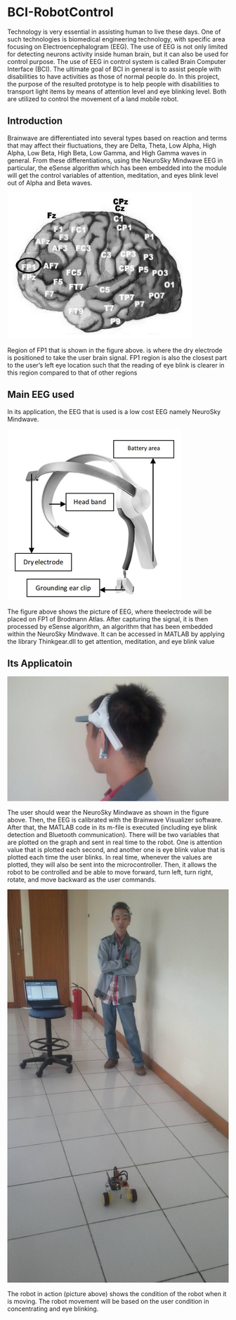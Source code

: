 # BCI-RobotControl

Technology is very essential in assisting human to live these days. One of such technologies is biomedical engineering technology, with specific area focusing on Electroencephalogram (EEG). The use of EEG is not only limited for detecting neurons activity inside human brain, but it can also be used for control purpose. The use of EEG in control system is called Brain Computer Interface (BCI). The ultimate goal of BCI in general is to assist people with disabilities to have activities as those of normal people do. In this project, the purpose of the resulted prototype is to help people with disabilities to transport light items by means of attention level and eye blinking level. Both are utilized to
control the movement of a land mobile robot.

## Introduction

Brainwave are differentiated into several types based on reaction and terms that may affect their fluctuations, they are Delta, Theta, Low Alpha, High Alpha, Low Beta, High Beta, Low Gamma, and High Gamma waves in general. From these differentiations, using the NeuroSky Mindwave EEG in particular, the eSense algorithm which has been embedded into the module will get the control variables of attention, meditation, and eyes blink level out of Alpha and Beta waves. 

![alt image](FP1.jpg "FP1 Location")

Region of FP1 that is shown in the figure above. is where the dry electrode is positioned to take the user brain signal. FP1 region is also the closest part to the user’s left eye location such that the reading of eye blink is clearer in this region compared to that of other regions

## Main EEG used

In its application, the EEG that is used is a low cost EEG namely NeuroSky Mindwave.

![alt image](UsedEEG.jpg "NeuroSky_Mindwave")

The figure above shows the picture of EEG, where theelectrode will be placed on FP1 of Brodmann Atlas. After capturing the signal, it is then processed by eSense algorithm, an algorithm that has been embedded within the NeuroSky Mindwave. It can
be accessed in MATLAB by applying the library Thinkgear.dll to get attention, meditation, and eye blink value

## Its Applicatoin

![alt image](218406.jpg "A User wearing the equipment")

The user should wear the NeuroSky Mindwave as shown in the figure above. Then, the EEG is calibrated with the Brainwave Visualizer software. After that, the MATLAB code in its m-file is executed (including eye blink detection and Bluetooth communication). There will be two variables that are plotted on the
graph and sent in real time to the robot. One is attention value that is plotted each second, and another one is eye blink value that is plotted each
time the user blinks. 
In real time, whenever the values are plotted, they will also be sent into the microcontroller. Then, it allows the robot to be controlled and be able to
move forward, turn left, turn right, rotate, and move backward as the user commands.

![alt image](218405.jpg "Controlling the robot")

The robot in action (picture above) shows the condition of the robot when it is
moving. The robot movement will be based on the user condition in concentrating and eye blinking. 


